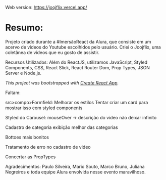 Web version: https://joojflix.vercel.app/ 

<h1>Resumo: </h1>

Projeto criado durante a #ImersãoReact da Alura, que consiste em um acervo de vídeos do Youtube escolhidos pelo usuário. Criei o Joojflix, uma coletânea de vídeos que eu gosto de assistir. 

Recursos  Utilizados:
Além do ReactJS, utilizamos JavaScript, Styled Components, CSS, React Slick, React Router Dom, Prop Types, JSON Server e Node.js.

<i>This project was bootstrapped with [Create React App](https://github.com/facebook/create-react-app).</i>


Faltam: 

 src>compo>Formfield:
    Melhorar os estilos
    Tentar criar um card para mostrar isso com styled components

Styled do Carousel: 
    mouseOver -> descrição do video 
    não deixar infinito


Cadastro de categoria
    exibição melhor das categorias

Bottoes mais bonitos 

Tratamento de erro no cadastro de video

Concertar as PropTypes 

Agradecimentos:
Paulo Silveira, Mario Souto, Marco Bruno, Juliana Negreiros e toda equipe Alura envolvida nesse evento maravilhoso.

